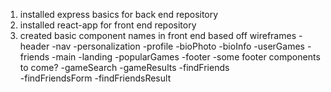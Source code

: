 1. installed express basics for back end repository 
2. installed react-app for front end repository
3. created basic component names in front end based off wireframes
		-header
			-nav
			-personalization
		-profile
			-bioPhoto
			-bioInfo
			-userGames
			-friends
		-main
			-landing
			-popularGames
		-footer
			-some footer components to come?
		-gameSearch
			-gameResults
		-findFriends	
			-findFriendsForm
			-findFriendsResult